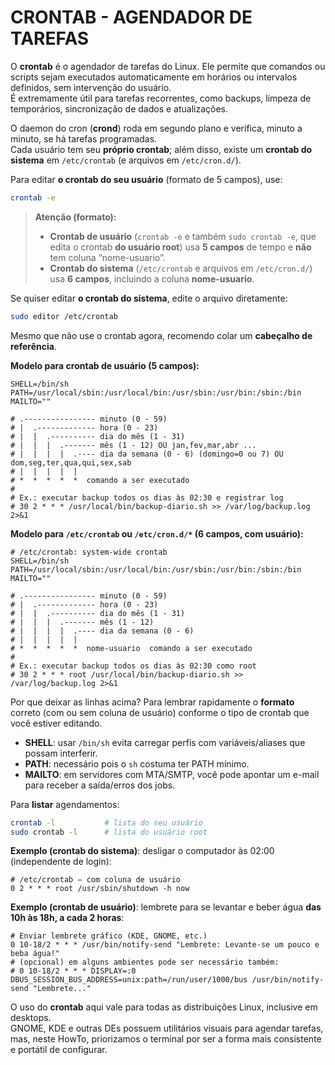 # CRONTAB - AGENDADOR DE TAREFAS
O **crontab** é o agendador de tarefas do Linux. Ele permite que comandos ou scripts sejam executados automaticamente em horários ou intervalos definidos, sem intervenção do usuário.  
É extremamente útil para tarefas recorrentes, como backups, limpeza de temporários, sincronização de dados e atualizações.

O daemon do cron (**crond**) roda em segundo plano e verifica, minuto a minuto, se há tarefas programadas.  
Cada usuário tem seu **próprio crontab**; além disso, existe um **crontab do sistema** em `/etc/crontab` (e arquivos em `/etc/cron.d/`).

Para editar **o crontab do seu usuário** (formato de 5 campos), use:
```bash
crontab -e
```

> **Atenção (formato):**  
> - **Crontab de usuário** (`crontab -e` e também `sudo crontab -e`, que edita o crontab **do usuário root**) usa **5 campos** de tempo e **não** tem coluna “nome-usuario”.  
> - **Crontab do sistema** (`/etc/crontab` e arquivos em `/etc/cron.d/`) usa **6 campos**, incluindo a coluna **nome-usuario**.

Se quiser editar **o crontab do sistema**, edite o arquivo diretamente:
```bash
sudo editor /etc/crontab
```

Mesmo que não use o crontab agora, recomendo colar um **cabeçalho de referência**.

**Modelo para crontab de usuário (5 campos):**
```crontab
SHELL=/bin/sh
PATH=/usr/local/sbin:/usr/local/bin:/usr/sbin:/usr/bin:/sbin:/bin
MAILTO=""

# .---------------- minuto (0 - 59)
# |  .------------- hora (0 - 23)
# |  |  .---------- dia do mês (1 - 31)
# |  |  |  .------- mês (1 - 12) OU jan,fev,mar,abr ...
# |  |  |  |  .---- dia da semana (0 - 6) (domingo=0 ou 7) OU dom,seg,ter,qua,qui,sex,sab
# |  |  |  |  |
# *  *  *  *  *  comando a ser executado
#
# Ex.: executar backup todos os dias às 02:30 e registrar log
# 30 2 * * * /usr/local/bin/backup-diario.sh >> /var/log/backup.log 2>&1
```

**Modelo para `/etc/crontab` ou `/etc/cron.d/*` (6 campos, com usuário):**
```crontab
# /etc/crontab: system-wide crontab
SHELL=/bin/sh
PATH=/usr/local/sbin:/usr/local/bin:/usr/sbin:/usr/bin:/sbin:/bin
MAILTO=""

# .---------------- minuto (0 - 59)
# |  .------------- hora (0 - 23)
# |  |  .---------- dia do mês (1 - 31)
# |  |  |  .------- mês (1 - 12)
# |  |  |  |  .---- dia da semana (0 - 6)
# |  |  |  |  |
# *  *  *  *  *  nome-usuario  comando a ser executado
#
# Ex.: executar backup todos os dias às 02:30 como root
# 30 2 * * * root /usr/local/bin/backup-diario.sh >> /var/log/backup.log 2>&1
```

Por que deixar as linhas acima? Para lembrar rapidamente o **formato** correto (com ou sem coluna de usuário) conforme o tipo de crontab que você estiver editando.

- **SHELL**: usar `/bin/sh` evita carregar perfis com variáveis/aliases que possam interferir.  
- **PATH**: necessário pois o `sh` costuma ter PATH mínimo.  
- **MAILTO**: em servidores com MTA/SMTP, você pode apontar um e-mail para receber a saída/erros dos jobs.

Para **listar** agendamentos:
```bash
crontab -l           # lista do seu usuário
sudo crontab -l      # lista do usuário root
```

**Exemplo (crontab do sistema)**: desligar o computador às 02:00 (independente de login):
```crontab
# /etc/crontab — com coluna de usuário
0 2 * * * root /usr/sbin/shutdown -h now
```

**Exemplo (crontab de usuário)**: lembrete para se levantar e beber água **das 10h às 18h, a cada 2 horas**:
```crontab
# Enviar lembrete gráfico (KDE, GNOME, etc.)
0 10-18/2 * * * /usr/bin/notify-send "Lembrete: Levante-se um pouco e beba água!"
# (opcional) em alguns ambientes pode ser necessário também:
# 0 10-18/2 * * * DISPLAY=:0 DBUS_SESSION_BUS_ADDRESS=unix:path=/run/user/1000/bus /usr/bin/notify-send "Lembrete..."
```

O uso do **crontab** aqui vale para todas as distribuições Linux, inclusive em desktops.  
GNOME, KDE e outras DEs possuem utilitários visuais para agendar tarefas, mas, neste HowTo, priorizamos o terminal por ser a forma mais consistente e portátil de configurar.
